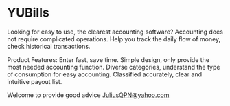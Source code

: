 # YUBills

Looking for easy to use, the clearest accounting software?
Accounting does not require complicated operations.
Help you track the daily flow of money, check historical transactions.

Product Features:
Enter fast, save time.
Simple design, only provide the most needed accounting function.
Diverse categories, understand the type of consumption for easy accounting.
Classified accurately, clear and intuitive payout list.

Welcome to provide good advice JuliusQPN@yahoo.com
